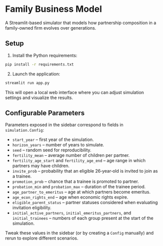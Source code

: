 # Family Business Model

A Streamlit-based simulator that models how partnership composition in a family-owned firm evolves over generations.

## Setup

1. Install the Python requirements:

```bash
pip install -r requirements.txt
```

2. Launch the application:

```bash
streamlit run app.py
```

This will open a local web interface where you can adjust simulation settings and visualize the results.

## Configurable Parameters

Parameters exposed in the sidebar correspond to fields in `simulation.Config`:

- `start_year` – first year of the simulation.
- `horizon_years` – number of years to simulate.
- `seed` – random seed for reproducibility.
- `fertility_mean` – average number of children per partner.
- `fertility_age_start` and `fertility_age_end` – age range in which partners may have children.
- `invite_prob` – probability that an eligible 26‑year‑old is invited to join as a trainee.
- `promotion_prob` – chance that a trainee is promoted to partner.
- `probation_min` and `probation_max` – duration of the trainee period.
- `age_partner_to_emeritus` – age at which partners become emeritus.
- `age_econ_rights_end` – age when economic rights expire.
- `eligible_parent_status` – partner statuses considered when evaluating invitation eligibility.
- `initial_active_partners`, `initial_emeritus_partners`, and `initial_trainees` – numbers of each group present at the start of the simulation.

Tweak these values in the sidebar (or by creating a `Config` manually) and rerun to explore different scenarios.
